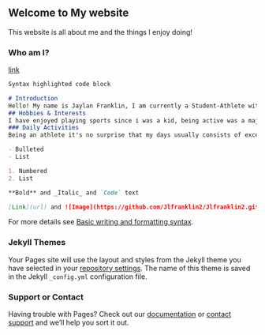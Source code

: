 ## Welcome to My website

This website is all about me and the things I enjoy doing!



### Who am I?

[link](https://uwbadgers.com/sports/football/roster/jaylan-franklin/9637)

```markdown
Syntax highlighted code block

# Introduction
Hello! My name is Jaylan Franklin, I am currently a Student-Athlete with the University of the Wisconsin Badgers
## Hobbies & Interests
I have enjoyed playing sports since i was a kid, being active was a major focal point in my family, it kept my 2 brothers and I out of trouble, but it also developed us to be mature and professional at a veey young age!
### Daily Activities
Being an athlete it's no surprise that my days usually consists of excercise and sweating, but one passion alot of people may not know about my family and I is that we are avid gamers! Competition didnt end on the field and court for us, we even loved comepeting in the cyberspace as well.

- Bulleted
- List

1. Numbered
2. List

**Bold** and _Italic_ and `Code` text

[Link](url) and ![Image](https://github.com/Jlfranklin2/Jlfranklin2.github.io/edit/main/docs/ECAF16D6-02B8-482E-A95C-3A4F47E6B837.JPG)
```

For more details see [Basic writing and formatting syntax](https://docs.github.com/en/github/writing-on-github/getting-started-with-writing-and-formatting-on-github/basic-writing-and-formatting-syntax).

### Jekyll Themes

Your Pages site will use the layout and styles from the Jekyll theme you have selected in your [repository settings](https://github.com/Jlfranklin2/jlfranklin2.github.io/settings/pages). The name of this theme is saved in the Jekyll `_config.yml` configuration file.

### Support or Contact

Having trouble with Pages? Check out our [documentation](https://docs.github.com/categories/github-pages-basics/) or [contact support](https://support.github.com/contact) and we’ll help you sort it out.
